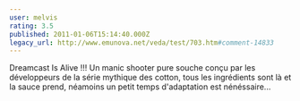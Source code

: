 ```yaml
---
user: melvis
rating: 3.5
published: 2011-01-06T15:14:40.000Z
legacy_url: http://www.emunova.net/veda/test/703.htm#comment-14833
---
```

Dreamcast Is Alive !!! Un manic shooter pure souche conçu par les développeurs de la série mythique des cotton, tous les ingrédients sont là et la sauce prend, néamoins un petit temps d'adaptation est nénéssaire...